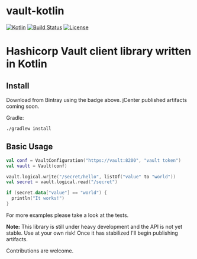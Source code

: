 # vault-kotlin
[ ![Kotlin](https://img.shields.io/badge/Kotlin-1.0.3-blue.svg)](http://kotlinlang.org)
[![Build Status](https://travis-ci.org/kunickiaj/vault-kotlin.svg?branch=master)](https://travis-ci.org/kunickiaj/vault-kotlin)
[![License](https://img.shields.io/github/license/kunickiaj/vault-kotlin.svg)](https://github.com/kunickiaj/vault-kotlin/blob/master/LICENSE)


Hashicorp Vault client library written in Kotlin
================================================

Install
-------

Download from Bintray using the badge above.
jCenter published artifacts coming soon.

Gradle:

```./gradlew install```

Basic Usage
-----------

```kotlin
val conf = VaultConfiguration("https://vault:8200", "vault token")
val vault = Vault(conf)

vault.logical.write("/secret/hello", listOf("value" to "world"))
val secret = vault.logical.read("/secret")

if (secret.data["value"] == "world") {
  println("It works!")
}
```

For more examples please take a look at the tests.

__Note:__ This library is still under heavy development and the API is not yet stable. Use at your own risk! Once it has stabilized I'll begin publishing artifacts.

Contributions are welcome.

